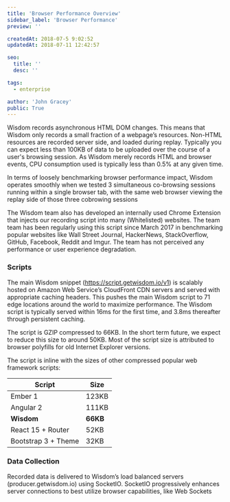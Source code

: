 ```yaml
---
title: 'Browser Performance Overview'
sidebar_label: 'Browser Performance'
preview: ''

createdAt: 2018-07-5 9:02:52
updatedAt: 2018-07-11 12:42:57

seo:
  title: ''
  desc: ''

tags:
  - enterprise

author: 'John Gracey'
public: True
---
```


Wisdom records asynchronous HTML DOM changes.
This means that Wisdom only records a small fraction of a webpage’s resources.
Non-HTML resources are recorded server side, and loaded during replay.
Typically you can expect less than 100KB of data to be uploaded over the course of a user's browsing session.
As Wisdom merely records HTML and browser events, CPU consumption used is typically less than 0.5% at any given time.

In terms of loosely benchmarking browser performance impact,
Wisdom operates smoothly when we tested 3 simultaneous co-browsing sessions running within a single browser tab,
with the same web browser viewing the replay side of those three cobrowing sessions

The Wisdom team also has developed an internally used Chrome Extension that injects our recording script into many (Whitelisted) websites.
The team team has been regularly using this script since March 2017 in benchmarking popular websites
like Wall Street Journal, HackerNews, StackOverflow, GitHub, Facebook, Reddit and Imgur.
The team has not perceived any performance or user experience degradation.

### Scripts

The main Wisdom snippet (https://script.getwisdom.io/v1) is scalably hosted on
Amazon Web Service’s CloudFront CDN servers and served with appropriate caching headers.
This pushes the main Wisdom script to 71 edge locations around the world to maximize performance.
The Wisdom script is typically served within 16ms for the first time, and 3.8ms thereafter through persistent caching.

The script is GZIP compressed to 66KB.
In the short term future, we expect to reduce this size to around 50KB. Most of the script size is attributed to browser polyfills for old Internet Explorer versions.

The script is inline with the sizes of other compressed popular web framework scripts:

Script | Size
--- | ---
Ember 1 | 123KB
Angular 2 | 111KB
__Wisdom__ | __66KB__
React 15 + Router | 52KB
Bootstrap 3 + Theme | 32KB

### Data Collection
Recorded data is delivered to Wisdom’s load balanced servers (producer.getwisdom.io) using SocketIO.
SocketIO progressively enhances server connections to best utilize browser capabilities, like Web Sockets
